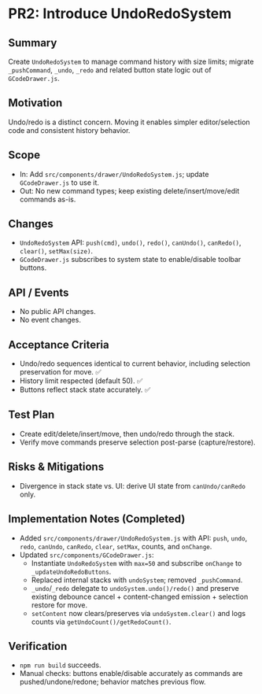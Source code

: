 # PR2: Introduce UndoRedoSystem

## Summary
Create `UndoRedoSystem` to manage command history with size limits; migrate `_pushCommand`, `_undo`, `_redo` and related button state logic out of `GCodeDrawer.js`.

## Motivation
Undo/redo is a distinct concern. Moving it enables simpler editor/selection code and consistent history behavior.

## Scope
- In: Add `src/components/drawer/UndoRedoSystem.js`; update `GCodeDrawer.js` to use it.
- Out: No new command types; keep existing delete/insert/move/edit commands as-is.

## Changes
- `UndoRedoSystem` API: `push(cmd)`, `undo()`, `redo()`, `canUndo()`, `canRedo()`, `clear()`, `setMax(size)`.
- `GCodeDrawer.js` subscribes to system state to enable/disable toolbar buttons.

## API / Events
- No public API changes.
- No event changes.

## Acceptance Criteria
- Undo/redo sequences identical to current behavior, including selection preservation for move. ✅
- History limit respected (default 50). ✅
- Buttons reflect stack state accurately. ✅

## Test Plan
- Create edit/delete/insert/move, then undo/redo through the stack.
- Verify move commands preserve selection post-parse (capture/restore).

## Risks & Mitigations
- Divergence in stack state vs. UI: derive UI state from `canUndo/canRedo` only.

## Implementation Notes (Completed)
- Added `src/components/drawer/UndoRedoSystem.js` with API: `push`, `undo`, `redo`, `canUndo`, `canRedo`, `clear`, `setMax`, counts, and `onChange`.
- Updated `src/components/GCodeDrawer.js`:
  - Instantiate `UndoRedoSystem` with `max=50` and subscribe `onChange` to `_updateUndoRedoButtons`.
  - Replaced internal stacks with `undoSystem`; removed `_pushCommand`.
  - `_undo`/`_redo` delegate to `undoSystem.undo()/redo()` and preserve existing debounce cancel + content-changed emission + selection restore for move.
  - `setContent` now clears/preserves via `undoSystem.clear()` and logs counts via `getUndoCount()/getRedoCount()`.

## Verification
- `npm run build` succeeds.
- Manual checks: buttons enable/disable accurately as commands are pushed/undone/redone; behavior matches previous flow.
